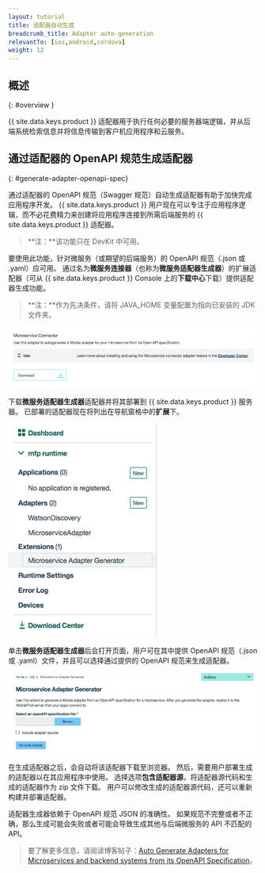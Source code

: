 ```yaml
---
layout: tutorial
title: 适配器自动生成
breadcrumb_title: Adapter auto-generation
relevantTo: [ios,android,cordova]
weight: 12
---
```

<!-- NLS_CHARSET=UTF-8 -->
## 概述
{: #overview }

{{ site.data.keys.product }} 适配器用于执行任何必要的服务器端逻辑，并从后端系统检索信息并将信息传输到客户机应用程序和云服务。

##  通过适配器的 OpenAPI 规范生成适配器
{: #generate-adapter-openapi-spec}

通过适配器的 OpenAPI 规范（Swagger 规范）自动生成适配器有助于加快完成应用程序开发。 {{ site.data.keys.product }} 用户现在可以专注于应用程序逻辑，而不必花费精力来创建将应用程序连接到所需后端服务的 {{ site.data.keys.product }} 适配器。

>**注：**该功能只在 DevKit 中可用。

要使用此功能，针对微服务（或期望的后端服务）的 OpenAPI 规范（.json 或 .yaml）应可用。 通过名为**微服务连接器**（也称为**微服务适配器生成器**）的扩展适配器（可从 {{ site.data.keys.product }} Console 上的**下载中心**下载）提供适配器生成功能。

>**注：**作为先决条件，请将 JAVA_HOME 变量配置为指向已安装的 JDK 文件夹。


  ![下载中心中适配器生成器的图示](./AdapterGen_DownloadCenter.png)


下载**微服务适配器生成器**适配器并将其部署到 {{ site.data.keys.product }} 服务器。 已部署的适配器现在将列出在导航窗格中的**扩展**下。


  ![导航窗格中适配器生成器的图示](./AdapterGen_naviagtionPane.png)


单击**微服务适配器生成器**后会打开页面，用户可在其中提供 OpenAPI 规范（.json 或 .yaml）文件，并且可以选择通过提供的 OpenAPI 规范来生成适配器。

  ![适配器生成器页面的图示](./AdapterGen_generationPage.png)


在生成适配器之后，会自动将该适配器下载至浏览器。 然后，需要用户部署生成的适配器以在其应用程序中使用。 选择选项**包含适配器源**，将适配器源代码和生成的适配器作为 zip 文件下载。 用户可以修改生成的适配器源代码，还可以重新构建并部署适配器。

适配器生成器依赖于 OpenAPI 规范 JSON 的准确性。 如果规范不完整或者不正确，那么生成可能会失败或者可能会导致生成其他与后端微服务的 API 不匹配的 API。

>要了解更多信息，请阅读博客帖子：[Auto Generate Adapters for Microservices and backend systems from its OpenAPI Specification](https://mobilefirstplatform.ibmcloud.com/blog/2017/08/10/autogenerate-adapter-from-openapi-specification/)。
